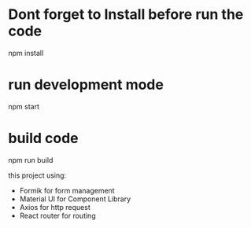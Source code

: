 # Dont forget to Install before run the code

npm install

# run development mode

npm start

# build code

npm run build

this project using:

- Formik for form management
- Material UI for Component Library
- Axios for http request
- React router for routing
